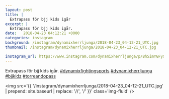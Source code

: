 ```yaml
---
layout: post
title: |
  Extrapass för bjj kids igår
excerpt: |
  Extrapass för bjj kids igår.    
date:   2018-04-23 04:12:21 +0000
categories: instagram
background: /instagram/dynamixherrljunga/2018-04-23_04-12-21_UTC.jpg
thumbnail: /instagram/dynamixherrljunga/2018-04-23_04-12-21_UTC.jpg

instagram_url: https://www.instagram.com/dynamixherrljunga/p/Bh5imYGFyXI
---
```

Extrapass för bjj kids igår. [#dynamixfightingsports](https://www.instagram.com/explore/tags/dynamixfightingsports/) [#dynamixherrljunga](https://www.instagram.com/explore/tags/dynamixherrljunga/) [#bjjkidz](https://www.instagram.com/explore/tags/bjjkidz/) [#torreandopass](https://www.instagram.com/explore/tags/torreandopass/)



<img src='{{ '/instagram/dynamixherrljunga/2018-04-23_04-12-21_UTC.jpg' | prepend: site.baseurl | replace: '//', '/' }}' class='img-fluid' />
